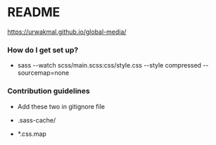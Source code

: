 # README #

https://urwakmal.github.io/global-media/

### How do I get set up? ###

* sass --watch scss/main.scss:css/style.css --style compressed --sourcemap=none

### Contribution guidelines ###

* Add these two in gitignore file

* .sass-cache/
* *.css.map

